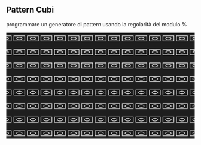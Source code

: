 ## Pattern Cubi

programmare un generatore di pattern usando la regolarità del modulo %



![the source](https://github.com/Francesca1996/archive/blob/master/Francesca1996/P5/ExP5/Pattern/PatternCubi.jpg)

